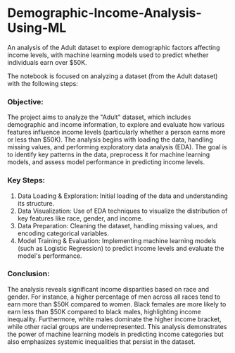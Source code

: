 # Demographic-Income-Analysis-Using-ML
An analysis of the Adult dataset to explore demographic factors affecting income levels, with machine learning models used to predict whether individuals earn over $50K.



The notebook is focused on analyzing a dataset (from the Adult dataset) with the following steps:

### Objective:
The project aims to analyze the "Adult" dataset, which includes demographic and income information, to explore and evaluate how various features influence income levels (particularly whether a person earns more or less than $50K). The analysis begins with loading the data, handling missing values, and performing exploratory data analysis (EDA). The goal is to identify key patterns in the data, preprocess it for machine learning models, and assess model performance in predicting income levels.

### Key Steps:
1. Data Loading & Exploration: Initial loading of the data and understanding its structure.
2. Data Visualization: Use of EDA techniques to visualize the distribution of key features like race, gender, and income.
3. Data Preparation: Cleaning the dataset, handling missing values, and encoding categorical variables.
4. Model Training & Evaluation: Implementing machine learning models (such as Logistic Regression) to predict income levels and evaluate the model's performance.

### Conclusion:
The analysis reveals significant income disparities based on race and gender. For instance, a higher percentage of men across all races tend to earn more than $50K compared to women. Black females are more likely to earn less than $50K compared to black males, highlighting income inequality. Furthermore, white males dominate the higher income bracket, while other racial groups are underrepresented. This analysis demonstrates the power of machine learning models in predicting income categories but also emphasizes systemic inequalities that persist in the dataset.
